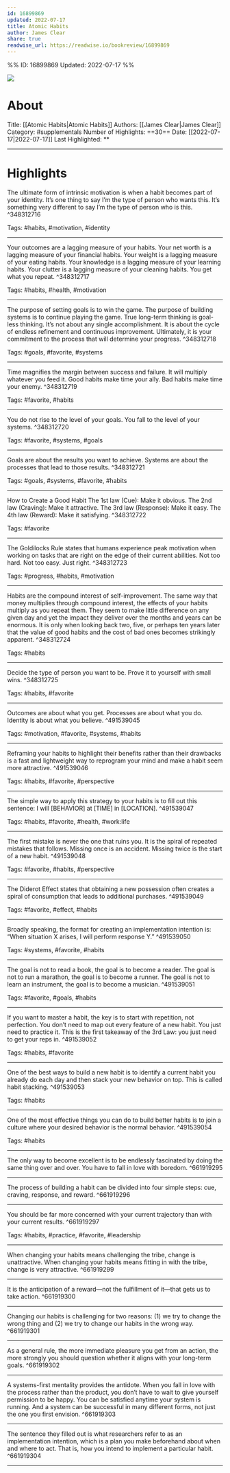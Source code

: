 ```yaml
---
id: 16899869
updated: 2022-07-17
title: Atomic Habits
author: James Clear
share: true
readwise_url: https://readwise.io/bookreview/16899869
---
```


%%
ID: 16899869
Updated: 2022-07-17
%%

![]( https://images-na.ssl-images-amazon.com/images/I/51Eqf-URhoL._SL500_.jpg)

# About
Title: [[Atomic Habits|Atomic Habits]]
Authors: [[James Clear|James Clear]]
Category: #supplementals
Number of Highlights: ==30==
Date: [[2022-07-17|2022-07-17]]
Last Highlighted: **

---

# Highlights

The ultimate form of intrinsic motivation is when a habit becomes part of your identity. It’s one thing to say I’m the type of person who wants this. It’s something very different to say I’m the type of person who is this. ^348312716

Tags: #habits, #motivation, #identity

---
Your outcomes are a lagging measure of your habits. Your net worth is a lagging measure of your financial habits. Your weight is a lagging measure of your eating habits. Your knowledge is a lagging measure of your learning habits. Your clutter is a lagging measure of your cleaning habits. You get what you repeat. ^348312717

Tags: #habits, #health, #motivation

---
The purpose of setting goals is to win the game. The purpose of building systems is to continue playing the game. True long-term thinking is goal-less thinking. It’s not about any single accomplishment. It is about the cycle of endless refinement and continuous improvement. Ultimately, it is your commitment to the process that will determine your progress. ^348312718

Tags: #goals, #favorite, #systems

---
Time magnifies the margin between success and failure. It will multiply whatever you feed it. Good habits make time your ally. Bad habits make time your enemy. ^348312719

Tags: #favorite, #habits

---
You do not rise to the level of your goals. You fall to the level of your systems. ^348312720

Tags: #favorite, #systems, #goals

---
Goals are about the results you want to achieve. Systems are about the processes that lead to those results. ^348312721

Tags: #goals, #systems, #favorite, #habits

---
How to Create a Good Habit The 1st law (Cue): Make it obvious. The 2nd law (Craving): Make it attractive. The 3rd law (Response): Make it easy. The 4th law (Reward): Make it satisfying. ^348312722

Tags: #favorite

---
The Goldilocks Rule states that humans experience peak motivation when working on tasks that are right on the edge of their current abilities. Not too hard. Not too easy. Just right. ^348312723

Tags: #progress, #habits, #motivation

---
Habits are the compound interest of self-improvement. The same way that money multiplies through compound interest, the effects of your habits multiply as you repeat them. They seem to make little difference on any given day and yet the impact they deliver over the months and years can be enormous. It is only when looking back two, five, or perhaps ten years later that the value of good habits and the cost of bad ones becomes strikingly apparent. ^348312724

Tags: #habits

---
Decide the type of person you want to be. Prove it to yourself with small wins. ^348312725

Tags: #habits, #favorite

---
Outcomes are about what you get. Processes are about what you do. Identity is about what you believe. ^491539045

Tags: #motivation, #favorite, #systems, #habits

---
Reframing your habits to highlight their benefits rather than their drawbacks is a fast and lightweight way to reprogram your mind and make a habit seem more attractive. ^491539046

Tags: #habits, #favorite, #perspective

---
The simple way to apply this strategy to your habits is to fill out this sentence: I will [BEHAVIOR] at [TIME] in [LOCATION]. ^491539047

Tags: #habits, #favorite, #health, #work:life

---
The first mistake is never the one that ruins you. It is the spiral of repeated mistakes that follows. Missing once is an accident. Missing twice is the start of a new habit. ^491539048

Tags: #favorite, #habits, #perspective

---
The Diderot Effect states that obtaining a new possession often creates a spiral of consumption that leads to additional purchases. ^491539049

Tags: #favorite, #effect, #habits

---
Broadly speaking, the format for creating an implementation intention is: “When situation X arises, I will perform response Y.” ^491539050

Tags: #systems, #favorite, #habits

---
The goal is not to read a book, the goal is to become a reader. The goal is not to run a marathon, the goal is to become a runner. The goal is not to learn an instrument, the goal is to become a musician. ^491539051

Tags: #favorite, #goals, #habits

---
If you want to master a habit, the key is to start with repetition, not perfection. You don’t need to map out every feature of a new habit. You just need to practice it. This is the first takeaway of the 3rd Law: you just need to get your reps in. ^491539052

Tags: #habits, #favorite

---
One of the best ways to build a new habit is to identify a current habit you already do each day and then stack your new behavior on top. This is called habit stacking. ^491539053

Tags: #habits

---
One of the most effective things you can do to build better habits is to join a culture where your desired behavior is the normal behavior. ^491539054

Tags: #habits

---
The only way to become excellent is to be endlessly fascinated by doing the same thing over and over. You have to fall in love with boredom. ^661919295

---
The process of building a habit can be divided into four simple steps: cue, craving, response, and reward. ^661919296

---
You should be far more concerned with your current trajectory than with your current results. ^661919297

Tags: #habits, #practice, #favorite, #leadership

---
When changing your habits means challenging the tribe, change is unattractive. When changing your habits means fitting in with the tribe, change is very attractive. ^661919299

---
It is the anticipation of a reward—not the fulfillment of it—that gets us to take action. ^661919300

---
Changing our habits is challenging for two reasons: (1) we try to change the wrong thing and (2) we try to change our habits in the wrong way. ^661919301

---
As a general rule, the more immediate pleasure you get from an action, the more strongly you should question whether it aligns with your long-term goals. ^661919302

---
A systems-first mentality provides the antidote. When you fall in love with the process rather than the product, you don’t have to wait to give yourself permission to be happy. You can be satisfied anytime your system is running. And a system can be successful in many different forms, not just the one you first envision. ^661919303

---
The sentence they filled out is what researchers refer to as an implementation intention, which is a plan you make beforehand about when and where to act. That is, how you intend to implement a particular habit. ^661919304

---